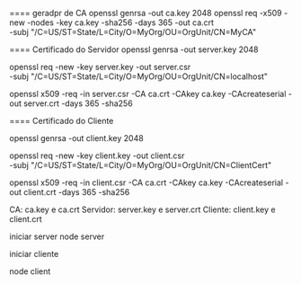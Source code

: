 ==== geradpr de CA
openssl genrsa -out ca.key 2048
openssl req -x509 -new -nodes -key ca.key -sha256 -days 365 -out ca.crt \
-subj "/C=US/ST=State/L=City/O=MyOrg/OU=OrgUnit/CN=MyCA"


==== Certificado do Servidor
openssl genrsa -out server.key 2048


openssl req -new -key server.key -out server.csr \
-subj "/C=US/ST=State/L=City/O=MyOrg/OU=OrgUnit/CN=localhost"


openssl x509 -req -in server.csr -CA ca.crt -CAkey ca.key -CAcreateserial -out server.crt -days 365 -sha256




==== Certificado do Cliente

openssl genrsa -out client.key 2048



openssl req -new -key client.key -out client.csr \
-subj "/C=US/ST=State/L=City/O=MyOrg/OU=OrgUnit/CN=ClientCert"



openssl x509 -req -in client.csr -CA ca.crt -CAkey ca.key -CAcreateserial -out client.crt -days 365 -sha256



CA: ca.key e ca.crt
Servidor: server.key e server.crt
Cliente: client.key e client.crt


iniciar server 
node server 

iniciar cliente

node client